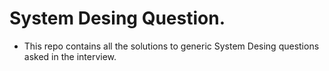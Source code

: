 # System Desing Question.
  * This repo contains all the solutions to generic System Desing questions asked in the interview.










